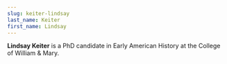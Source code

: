 ```yaml
---
slug: keiter-lindsay
last_name: Keiter
first_name: Lindsay
---
```

**Lindsay Keiter** is a PhD candidate in Early American History at the College of William & Mary.